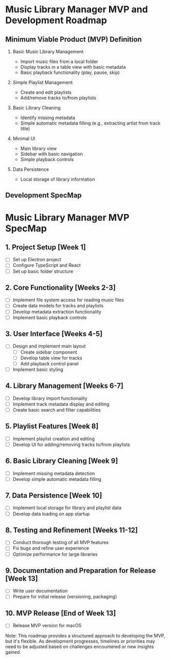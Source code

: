 # Music Library Manager MVP and Development Roadmap

## Minimum Viable Product (MVP) Definition

1. Basic Music Library Management
   - Import music files from a local folder
   - Display tracks in a table view with basic metadata
   - Basic playback functionality (play, pause, skip)

2. Simple Playlist Management
   - Create and edit playlists
   - Add/remove tracks to/from playlists

3. Basic Library Cleaning
   - Identify missing metadata
   - Simple automatic metadata filling (e.g., extracting artist from track title)

4. Minimal UI
   - Main library view
   - Sidebar with basic navigation
   - Simple playback controls

5. Data Persistence
   - Local storage of library information

## Development SpecMap

# Music Library Manager MVP SpecMap

## 1. Project Setup [Week 1]
- [ ] Set up Electron project
- [ ] Configure TypeScript and React
- [ ] Set up basic folder structure

## 2. Core Functionality [Weeks 2-3]
- [ ] Implement file system access for reading music files
- [ ] Create data models for tracks and playlists
- [ ] Develop metadata extraction functionality
- [ ] Implement basic playback controls

## 3. User Interface [Weeks 4-5]
- [ ] Design and implement main layout
  - [ ] Create sidebar component
  - [ ] Develop table view for tracks
  - [ ] Add playback control panel
- [ ] Implement basic styling

## 4. Library Management [Weeks 6-7]
- [ ] Develop library import functionality
- [ ] Implement track metadata display and editing
- [ ] Create basic search and filter capabilities

## 5. Playlist Features [Week 8]
- [ ] Implement playlist creation and editing
- [ ] Develop UI for adding/removing tracks to/from playlists

## 6. Basic Library Cleaning [Week 9]
- [ ] Implement missing metadata detection
- [ ] Develop simple automatic metadata filling

## 7. Data Persistence [Week 10]
- [ ] Implement local storage for library and playlist data
- [ ] Develop data loading on app startup

## 8. Testing and Refinement [Weeks 11-12]
- [ ] Conduct thorough testing of all MVP features
- [ ] Fix bugs and refine user experience
- [ ] Optimize performance for large libraries

## 9. Documentation and Preparation for Release [Week 13]
- [ ] Write user documentation
- [ ] Prepare for initial release (versioning, packaging)

## 10. MVP Release [End of Week 13]
- [ ] Release MVP version for macOS

Note: This roadmap provides a structured approach to developing the MVP, but it's flexible. As development progresses, timelines or priorities may need to be adjusted based on challenges encountered or new insights gained.